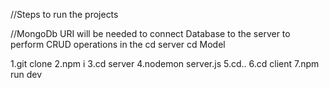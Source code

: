 //Steps to run the projects

//MongoDb URI will be needed to connect Database to the server to perform CRUD operations in the cd server cd Model

1.git clone
2.npm i
3.cd server
4.nodemon server.js
5.cd..
6.cd client
7.npm run dev
